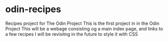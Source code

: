 # odin-recipes
Recipes project for The Odin Project
This is the first project in in the Odin Project
This will be a webage consisting og a main index page, and links to a few recipes 
I will be revisitng in the future to style it with CSS
